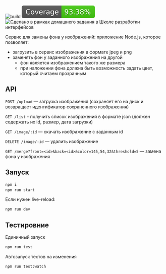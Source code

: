 ![build](https://github.com/ArtemyMagarin/ydx-nodejs-hw01/actions/workflows/action.yml/badge.svg)
![jest coverage](badges/coverage-badge.svg)
![Сделано в рамках домашнего задания в Школе разработки интерфейсов](https://img.shields.io/badge/%D0%AF%D0%BD%D0%B4%D0%B5%D0%BA%D1%81-%D0%A8%D0%A0%D0%98-ff0000)

Cервис для замены фона у изображений: приложение Node.js, которое позволяет:
 - загрузить в сервис изображения в формате jpeg и png
 - заменять фон у заданного изображения на другой
    - фон является изображением такого же размера
    - при наложении фона должна быть возможность задать цвет, который считаем прозрачным

## API
`POST /upload`  — загрузка изображения (сохраняет его на диск и возвращает идентификатор сохраненного изображения)

`GET /list`  - получить список изображений в формате json (должен содержать их id, размер, дата загрузки)

`GET /image/:id`  — скачать изображение с заданным id

`DELETE /image/:id`  — удалить изображение

`GET /merge?front=<id>&back=<id>&color=145,54,32&threshold=5`  — замена фона у изображения


## Запуск
```bash
npm i
npm run start
```

Если нужен live-reload:
```bash
npm run dev
```

## Тестировние

Единичный запуск
```bash
npm run test
```

Автозапуск тестов на изменения
```bash
npm run test:watch
```
